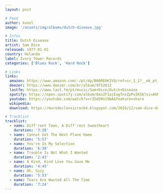 ```yaml
---
layout: post

# Feed
author: kvnol
image: '/assets/img/albums/dutch-disease.jpg'

# Infos
title: Dutch Disease
artist: Sam Dice
released: 1977-01-01
country: Holanda
label: Ivory Tower Records
categories: ['Blues Rock', 'Hard Rock']

# Links
links:
  amazon: https://www.amazon.com/-/pt/dp/B00RE0KIVU/ref=sr_1_1?__mk_pt_BR=%C3%85M%C3%85%C5%BD%C3%95%C3%91&dchild=1&keywords=Sam+Dice+Dutch+Disease&qid=1617153145&s=music&sr=1-1
  deezer: https://www.deezer.com/br/album/9752612
  lastfm: https://www.last.fm/pt/music/Sam+Dice/Dutch+Disease
  spotify: https://open.spotify.com/album/0asZF1ajEagfnxZpPvIKS6?si=AhN_kssLR-ijd-OGBsjbcQ
  youtube: https://youtube.com/watch?v=rZSd2Hst9bA&feature=share
  wikipedia:
  download: https://murodoclassicrock4.blogspot.com/2016/12/sam-dice-dutch-disease-1978.html

# Tracklist
tracklist:
  - name: Diff'rent Town, A Diff'rent Sweetheart
    duration: '3:28'
  - name: Cannot Get The Next Plane Home
    duration: '5:57'
  - name: You're In My Selection
    duration: '6:38'
  - name: Trouble Is Not What I Wanted
    duration: '2:43'
  - name: A Kind, Kind Love You Gave Me
    duration: '4:45'
  - name: Oh, Suzy
    duration: '5:53'
  - name: Tears Are Wasted All The Time
    duration: '7:24'
---
```

